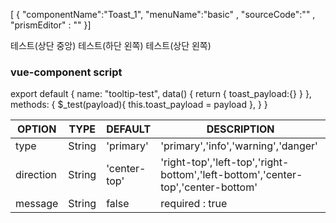 <!--split:basic-->
[ { "componentName":"Toast_1", "menuName":"basic" , "sourceCode":""  , "prismEditor" : ""  }]

<!--split:Toast_1:sourceCode-->
<gt-panel>
  <template #title>Basic</template>
  <template #box>
    <div style="padding:10px;">
      <gt-toast v-model="toast_payload" ></gt-toast>
      <gtbutton indicator="primary" @click="$_test({type:'primary', message:'hello world', direction: 'center-top' })" style="margin-right:10px;">테스트(상단 중앙)</gtbutton>
      <gtbutton indicator="secondary" @click="$_test({type:'warning', message:'hello world2', direction: 'left-bottom' })" style="margin-right:10px;" >테스트(하단 왼쪽)</gtbutton>
      <gtbutton indicator="danger" @click="$_test({type:'danger', message:'hello world3', direction: 'left-top' })" style="margin-right:10px;">테스트(상단 왼쪽)</gtbutton>
    </div>
  </template>
</gt-panel>

<!--split:Toast_1:prismEditor-->
<gt-toast v-model="toast_payload" />
<gtbutton indicator="primary" @click="$_test({type:'primary', message:'hello world', direction: 'center-top' })">테스트(상단 중앙)</gtbutton>
<gtbutton indicator="secondary" @click="$_test({type:'warning', message:'hello world2', direction: 'left-bottom' })" >테스트(하단 왼쪽)</gtbutton>
<gtbutton indicator="danger" @click="$_test({type:'danger', message:'hello world3', direction: 'left-top' })">테스트(상단 왼쪽)</gtbutton>

### vue-component script ###

export default {
  name: "tooltip-test",
  data() {
    return {
      toast_payload:{} 
    }
  },
  methods: {
    $_test(payload){
      this.toast_payload = payload
    },
  }
}    

<!--split:props-->

| OPTION | TYPE | DEFAULT | DESCRIPTION |
|--|--|--|----| 
| type | String | 'primary' | 'primary','info','warning','danger'  |
| direction | String | 'center-top' | 'right-top','left-top','right-bottom','left-bottom','center-top','center-bottom'  |
| message | String | false | required : true  |

